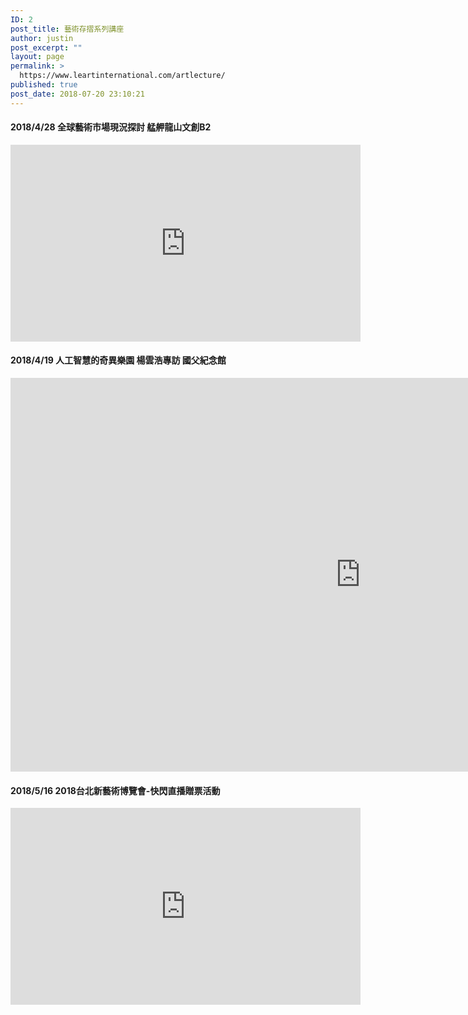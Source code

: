 ```yaml
---
ID: 2
post_title: 藝術存摺系列講座
author: justin
post_excerpt: ""
layout: page
permalink: >
  https://www.leartinternational.com/artlecture/
published: true
post_date: 2018-07-20 23:10:21
---
```

<h4 id="elementor-tab-title-7661" tabindex="7661" data-tab="1" role="tab" aria-controls="elementor-tab-content-7661">
												 2018/4/28  全球藝術市場現況探討 艋舺龍山文創B2​					</h4>
					<style>
.facebook-responsive {<br />
    overflow:hidden;<br />
    padding-bottom:56.25%;<br />
    position:relative;<br />
    height:0;<br />
}</p>
<p>.facebook-responsive iframe {<br />
    left:0;<br />
    top:0;<br />
    height:100%;<br />
    width:100%;<br />
    position:absolute;<br />
}</style>
<iframe style="border: none; overflow: hidden;" src="https://www.facebook.com/plugins/video.php?href=https%3A%2F%2Fwww.facebook.com%2Fleartpass%2Fvideos%2F603596053334842%2F&amp;show_text=0&amp;width=560" width="560" height="315" frameborder="0" scrolling="no" allowfullscreen="allowfullscreen"></iframe>
					<h4 id="elementor-tab-title-7662" tabindex="7662" data-tab="2" role="tab" aria-controls="elementor-tab-content-7662">
												2018/4/19  人工智慧的奇異樂園   楊雲浩專訪  國父紀念館 					</h4>
					<p><style>
.facebook-responsive {<br />    overflow:hidden;<br />    padding-bottom:56.25%;<br />    position:relative;<br />    height:0;<br />}</p>
<p>.facebook-responsive iframe {<br />    left:0;<br />    top:0;<br />    height:100%;<br />    width:100%;<br />    position:absolute;<br />}</style></p><iframe src="https://www.youtube.com/embed/sY8oZPE28vc" width="1120" height="630" frameborder="0" allowfullscreen="allowfullscreen"></iframe>
					<h4 id="elementor-tab-title-7663" tabindex="7663" data-tab="3" role="tab" aria-controls="elementor-tab-content-7663">
												2018/5/16  2018台北新藝術博覽會-快閃直播贈票活動					</h4>
					<style>
.facebook-responsive {<br />
    overflow:hidden;<br />
    padding-bottom:56.25%;<br />
    position:relative;<br />
    height:0;<br />
}</p>
<p>.facebook-responsive iframe {<br />
    left:0;<br />
    top:0;<br />
    height:100%;<br />
    width:100%;<br />
    position:absolute;<br />
}</style>
<iframe style="border: none; overflow: hidden;" src="https://www.facebook.com/plugins/video.php?href=https%3A%2F%2Fwww.facebook.com%2Fleartpass%2Fvideos%2F612613765766404%2F&amp;show_text=0&amp;width=560" width="560" height="315" frameborder="0" scrolling="no" allowfullscreen="allowfullscreen"></iframe>